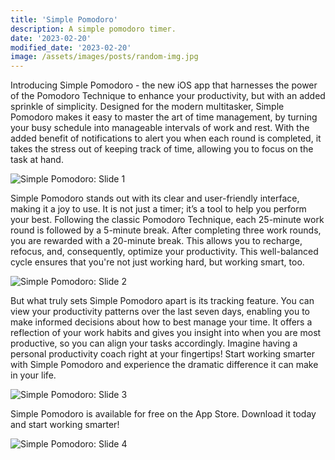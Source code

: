 ```yaml
---
title: 'Simple Pomodoro'
description: A simple pomodoro timer.
date: '2023-02-20'
modified_date: '2023-02-20'
image: /assets/images/posts/random-img.jpg
---
```


Introducing Simple Pomodoro - the new iOS app that harnesses the power of the Pomodoro Technique to enhance your productivity, but with an added sprinkle of simplicity. Designed for the modern multitasker, Simple Pomodoro makes it easy to master the art of time management, by turning your busy schedule into manageable intervals of work and rest. With the added benefit of notifications to alert you when each round is completed, it takes the stress out of keeping track of time, allowing you to focus on the task at hand.

![Simple Pomodoro: Slide 1](@@baseUrl@@/assets/images/slide1.png)

Simple Pomodoro stands out with its clear and user-friendly interface, making it a joy to use. It is not just a timer; it’s a tool to help you perform your best. Following the classic Pomodoro Technique, each 25-minute work round is followed by a 5-minute break. After completing three work rounds, you are rewarded with a 20-minute break. This allows you to recharge, refocus, and, consequently, optimize your productivity. This well-balanced cycle ensures that you're not just working hard, but working smart, too.

![Simple Pomodoro: Slide 2](@@baseUrl@@/assets/images/slide2.png)

But what truly sets Simple Pomodoro apart is its tracking feature. You can view your productivity patterns over the last seven days, enabling you to make informed decisions about how to best manage your time. It offers a reflection of your work habits and gives you insight into when you are most productive, so you can align your tasks accordingly. Imagine having a personal productivity coach right at your fingertips! Start working smarter with Simple Pomodoro and experience the dramatic difference it can make in your life.

![Simple Pomodoro: Slide 3](@@baseUrl@@/assets/images/slide3.png)

Simple Pomodoro is available for free on the App Store. Download it today and start working smarter!

![Simple Pomodoro: Slide 4](@@baseUrl@@/assets/images/slide4.png)
